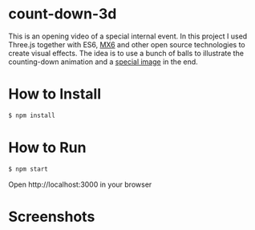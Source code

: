 # count-down-3d

This is an opening video of a special internal event. In this project I used Three.js together with ES6, [MX6](https://github.com/MagicCube/mx6) and other open source technologies to create visual effects.
The idea is to use a bunch of balls to illustrate the counting-down animation and a [special image](https://github.com/MagicCube/count-down-3d/blob/master/server/public/images/logo.png) in the end.

# How to Install
```sh
$ npm install
```

# How to Run
```sh
$ npm start
```
Open http://localhost:3000 in your browser

# Screenshots
